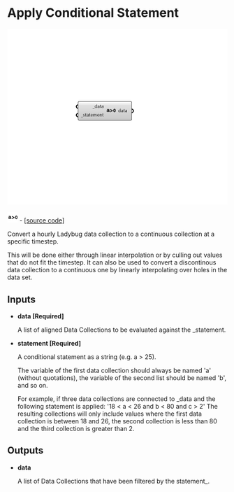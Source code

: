 # Apply Conditional Statement

![](../../.gitbook/assets/Apply_Conditional_Statement.png)

![](../../.gitbook/assets/Apply_Conditional_Statement%20%281%29.png) - [\[source code\]](https://github.com/ladybug-tools/ladybug-grasshopper/blob/master/ladybug_grasshopper/src//LB%20Apply%20Conditional%20Statement.py)

Convert a hourly Ladybug data collection to a continuous collection at a specific timestep.

This will be done either through linear interpolation or by culling out values that do not fit the timestep. It can also be used to convert a discontinous data collection to a continuous one by linearly interpolating over holes in the data set.

## Inputs

* **data \[Required\]**

  A list of aligned Data Collections to be evaluated against the \_statement. 

* **statement \[Required\]**

  A conditional statement as a string \(e.g. a &gt; 25\). 

  The variable of the first data collection should always be named 'a' \(without quotations\), the variable of the second list should be named 'b', and so on. 

  For example, if three data collections are connected to \_data and the following statement is applied: '18 &lt; a &lt; 26 and b &lt; 80 and c &gt; 2' The resulting collections will only include values where the first data collection is between 18 and 26, the second collection is less than 80 and the third collection is greater than 2. 

## Outputs

* **data**

  A list of Data Collections that have been filtered by the statement\_. 

